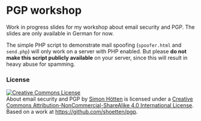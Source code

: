 PGP workshop
============

Work in progress slides for my workshop about email security and PGP. The slides are only available in German for now.

The simple PHP script to demonstrate mail spoofing (`spoofer.html` and `send.php`) will only work on a server with PHP enabled. But please **do not make this script publicly available** on your server, since this will result in heavy abuse for spamming.

### License

<a rel="license" href="http://creativecommons.org/licenses/by-nc-sa/4.0/"><img alt="Creative Commons License" style="border-width:0" src="https://i.creativecommons.org/l/by-nc-sa/4.0/88x31.png" /></a><br /><span xmlns:dct="http://purl.org/dc/terms/" property="dct:title">About email security and PGP</span> by <a xmlns:cc="http://creativecommons.org/ns#" href="https://github.com/shoetten/" property="cc:attributionName" rel="cc:attributionURL">Simon Hötten</a> is licensed under a <a rel="license" href="http://creativecommons.org/licenses/by-nc-sa/4.0/">Creative Commons Attribution-NonCommercial-ShareAlike 4.0 International License</a>.<br />Based on a work at <a xmlns:dct="http://purl.org/dc/terms/" href="https://github.com/shoetten/pgp" rel="dct:source">https://github.com/shoetten/pgp</a>.